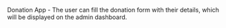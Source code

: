 Donation App - The user can fill the donation form with their details, which will be displayed on the admin dashboard.
